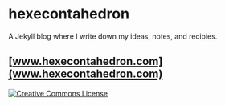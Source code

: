 # hexecontahedron
A Jekyll blog where I write down my ideas, notes, and recipies.
## [www.hexecontahedron.com](www.hexecontahedron.com)

<a rel="license" href="http://creativecommons.org/licenses/by-nc-sa/3.0/"><img alt="Creative Commons License" style="border-width:0" src="https://i.creativecommons.org/l/by-nc-sa/3.0/88x31.png" /></a>
